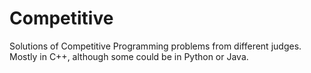 # Competitive

Solutions of Competitive Programming problems from different judges. Mostly in C++, although some could be in Python or Java.
